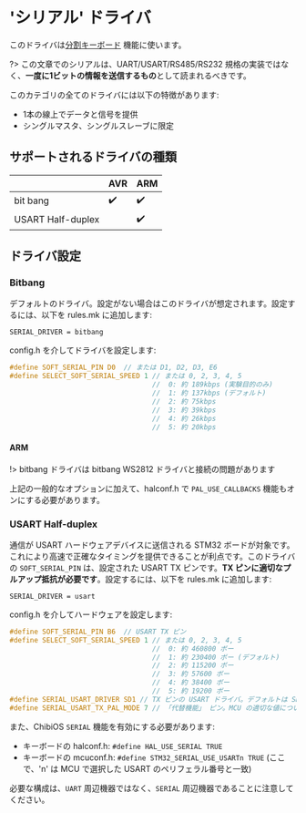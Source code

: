 # 'シリアル' ドライバ

<!---
  original document: 0.9.51:docs/serial_drive.md
  git diff 0.9.51 HEAD -- docs/serial_drive.md | cat
-->

このドライバは[分割キーボード](ja/feature_split_keyboard.md) 機能に使います。

?> この文章でのシリアルは、UART/USART/RS485/RS232 規格の実装ではなく、**一度に1ビットの情報を送信するもの**として読まれるべきです。

このカテゴリの全てのドライバには以下の特徴があります:
* 1本の線上でデータと信号を提供
* シングルマスタ、シングルスレーブに限定

## サポートされるドライバの種類

|                   | AVR                | ARM                |
|-------------------|--------------------|--------------------|
| bit bang          | :heavy_check_mark: | :heavy_check_mark: |
| USART Half-duplex |                    | :heavy_check_mark: |

## ドライバ設定

### Bitbang
デフォルトのドライバ。設定がない場合はこのドライバが想定されます。設定するには、以下を rules.mk に追加します:

```make
SERIAL_DRIVER = bitbang
```

config.h を介してドライバを設定します:
```c
#define SOFT_SERIAL_PIN D0  // または D1, D2, D3, E6
#define SELECT_SOFT_SERIAL_SPEED 1 // または 0, 2, 3, 4, 5
                                   //  0: 約 189kbps (実験目的のみ)
                                   //  1: 約 137kbps (デフォルト)
                                   //  2: 約 75kbps
                                   //  3: 約 39kbps
                                   //  4: 約 26kbps
                                   //  5: 約 20kbps
```

#### ARM

!> bitbang ドライバは bitbang WS2812 ドライバと接続の問題があります

上記の一般的なオプションに加えて、halconf.h で `PAL_USE_CALLBACKS` 機能もオンにする必要があります。

### USART Half-duplex
通信が USART ハードウェアデバイスに送信される STM32 ボードが対象です。これにより高速で正確なタイミングを提供できることが利点です。このドライバの `SOFT_SERIAL_PIN` は、設定された USART TX ピンです。**TX ピンに適切なプルアップ抵抗が必要です**。設定するには、以下を rules.mk に追加します:

```make
SERIAL_DRIVER = usart
```

config.h を介してハードウェアを設定します:
```c
#define SOFT_SERIAL_PIN B6  // USART TX ピン
#define SELECT_SOFT_SERIAL_SPEED 1 // または 0, 2, 3, 4, 5
                                   //  0: 約 460800 ボー
                                   //  1: 約 230400 ボー (デフォルト)
                                   //  2: 約 115200 ボー
                                   //  3: 約 57600 ボー
                                   //  4: 約 38400 ボー
                                   //  5: 約 19200 ボー
#define SERIAL_USART_DRIVER SD1 // TX ピンの USART ドライバ。デフォルトは SD1
#define SERIAL_USART_TX_PAL_MODE 7 // 「代替機能」 ピン。MCU の適切な値については、それぞれのデータシートを見てください。デフォルトは 7
```

また、ChibiOS `SERIAL` 機能を有効にする必要があります:
* キーボードの halconf.h: `#define HAL_USE_SERIAL TRUE`
* キーボードの mcuconf.h: `#define STM32_SERIAL_USE_USARTn TRUE` (ここで、'n' は MCU で選択した USART のペリフェラル番号と一致)

必要な構成は、`UART` 周辺機器ではなく、`SERIAL` 周辺機器であることに注意してください。
